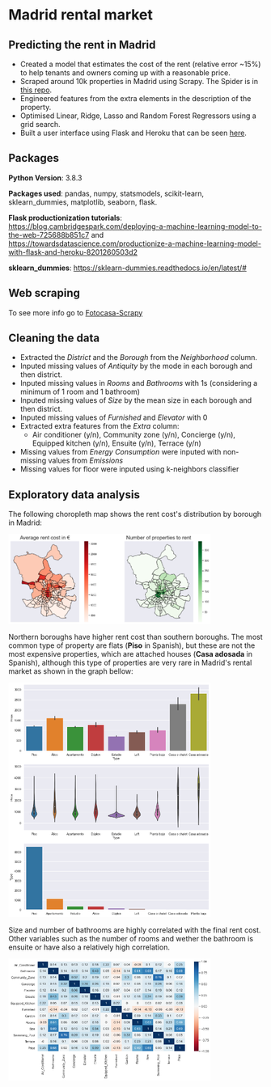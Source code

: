 # Madrid rental market
## Predicting the rent in Madrid 
- Created a model that estimates the cost of the rent (relative error ~15%) to help tenants and owners coming up with a reasonable price.
- Scraped around 10k properties in Madrid using Scrapy. The Spider is in [this repo](https://github.com/jorgerodpen/Fotocasa-Scrapy).
- Engineered features from the extra elements in the description of the property.
- Optimised Linear, Ridge, Lasso and Random Forest Regressors using a grid search.
- Built a user interface using Flask and Heroku that can be seen [here](https://calculadora-alquiler-madrid.herokuapp.com/). 

## Packages
**Python Version**: 3.8.3

**Packages used**: pandas, numpy, statsmodels, scikit-learn, sklearn_dummies, matplotlib, seaborn, flask.

**Flask productionization tutorials**: https://blog.cambridgespark.com/deploying-a-machine-learning-model-to-the-web-725688b851c7 and https://towardsdatascience.com/productionize-a-machine-learning-model-with-flask-and-heroku-8201260503d2

**sklearn_dummies**: https://sklearn-dummies.readthedocs.io/en/latest/#

## Web scraping
To see more info go to [Fotocasa-Scrapy](https://github.com/jorgerodpen/Fotocasa-Scrapy)

## Cleaning the data
- Extracted the *District* and the *Borough* from the *Neighborhood* column. 
- Inputed missing values of *Antiquity* by the mode in each borough and then district.
- Inputed missing values in *Rooms* and *Bathrooms* with 1s (considering a minimum of 1 room and 1 bathroom)
- Inputed missing values of *Size* by the mean size in each borough and then district. 
- Inputed missing values of *Furnished* and *Elevator* with 0 
- Extracted extra features from the *Extra* column: 
	- Air conditioner (y/n), Community zone (y/n), Concierge (y/n), Equipped kitchen (y/n), Ensuite (y/n), Terrace (y/n)
- Missing values from *Energy Consumption* were inputed with non-missing values from *Emissions*
- Missing values for floor were inputed using k-neighbors classifier

## Exploratory data analysis
The following choropleth map shows the rent cost's distribution by borough in Madrid: 

<img src="https://github.com/jorgerodpen/MadridRentalMarket/blob/main/boroughs.png" width="400">

Northern boroughs have higher rent cost than southern boroughs. The most common type of property are flats (**Piso** in Spanish), but these are not the most expensive properties, which are attached houses (**Casa adosada** in Spanish), although this type of properties are very rare in Madrid's rental market as shown in the graph bellow: 

<img src="https://github.com/jorgerodpen/MadridRentalMarket/blob/main/type.png" width="400">

Size and number of bathrooms are highly correlated with the final rent cost. Other variables such as the number of rooms and wether the bathroom is ensuite or have also a relatively high correlation. 

<img src="https://github.com/jorgerodpen/MadridRentalMarket/blob/main/correlation.png" width="400">